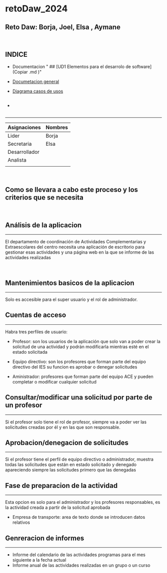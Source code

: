 # retoDaw_2024

## Reto Daw: Borja, Joel, Elsa , Aymane

<br>

## INDICE
- Documentacion  " ## [UD1 Elementos para el desarrolo de software](Copiar .md )"
  
- [Documetacion general](Documentacion/DocumentoGeneralDefenitiva.md)
- [Diagrama casos de usos](https://github.com/bfalqued/reto/blob/ba3d391c0777ea3c5bdf36e1b9777d7f7314cdac/Documentacion/DiagramaCasosDeUso.md)
- ## 
  
***

| Asignaciones   | Nombres           |
|----------------|-------------------|
| Lider        |    Borja    | 
| Secretaria    |  Elsa   |
|  Desarrollador |      |
| Analista       |    |
|                | |



<br>

## Como se llevara a cabo este proceso y los criterios que se necesita 

<br>

## Análisis de la aplicacion 
***
El departamento de coordinación de Actividades Complementarias y Extraescolares del centro
 necesita una aplicación de escritorio para gestionar esas actividades y una
página web en la que se informe de las actividades realizadas

<br>

## Mantenimientos basicos de la aplicacion 
***
Solo es accesible para el super usuario y el rol de administrador.

##  Cuentas de acceso 
***
Habra tres perfiles de usuario:
<br>
* Profesor: son los usuarios de la aplicación que solo van a poder crear la solicitud
de una actividad y podrán modificarla mientras esté en el estado solicitada

* Equipo directivo: son los profesores que forman parte del equipo directivo del IES su funcion es aprobar o denegar solicitudes

* Aministrador: profesores que forman parte del equipo ACE y pueden completar o modificar cualquier solicitud 

## Consultar/modificar una solicitud por parte de un profesor 
***
Si el profesor solo tiene el rol de profesor, siempre va a poder ver las solicitudes creadas por él
y en las que son responsable. 

## Aprobacion/denegacion de solicitudes 
****
Si el profesor tiene el perfil de equipo directivo o administrador, muestra todas las solicitudes
que están en estado solicitado
y denegado apareciendo siempre las solicitudes primero que las denegadas

## Fase de preparacion de la actividad 
***
Esta opcion es solo para el administrador y los profesores responsables, es la actividad creada a partir de la solicitud aprobada 

* Empresa de transporte: area de texto donde se introducen datos relativos 

## Genreracion de informes
***
* Informe del calendario de las actividades programas para el mes siguiente a la fecha actual 
* Informe anual de las actividades realizadas en un grupo o un curso 
